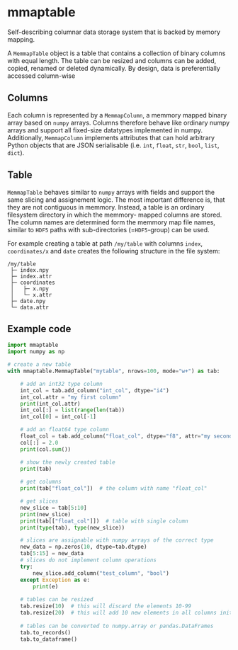 # mmaptable

Self-describing columnar data storage system that is backed by memory mapping.

A `MemmapTable` object is a table that contains a collection of binary columns with
equal length. The table can be resized and columns can be added, copied, renamed or
deleted dynamically. By design, data is preferentially accessed column-wise

## Columns

Each column is represented by a `MemmapColumn`, a memmory mapped binary array based on
`numpy` arrays. Columns therefore behave like ordinary numpy arrays and support all
fixed-size datatypes implemented in numpy. Additionally, `MemmapColumn` implements
attributes that can hold arbitrary Python objects that are JSON serialisable (i.e.
`int`, `float`, `str`, `bool`, `list`, `dict`).

## Table

`MemmapTable` behaves similar to `numpy` arrays with fields and support the same slicing
and assignement logic. The most important difference is, that they are not contiguous in
memmory. Instead, a table is an ordinary filesystem directory in which the memmory-
mapped columns are stored. The column names are determined form the memmory map file
names, similar to `HDF5` paths with sub-directories (=`HDF5`-group) can be used.

For example creating a table at path `/my/table` with columns `index`, `coordinates/x`
and `date` creates the following structure in the file system:
```
/my/table
 ├─ index.npy
 ├─ index.attr
 ├─ coordinates
 │   ├─ x.npy
 │   └─ x.attr
 ├─ date.npy
 └─ data.attr
```

## Example code

```python
import mmaptable
import numpy as np

# create a new table
with mmaptable.MemmapTable("mytable", nrows=100, mode="w+") as tab:

    # add an int32 type column
    int_col = tab.add_column("int_col", dtype="i4")
    int_col.attr = "my first column"
    print(int_col.attr)
    int_col[:] = list(range(len(tab))
    int_col[0] = int_col[-1]

    # add an float64 type column
    float_col = tab.add_column("float_col", dtype="f8", attr="my second column")
    col[:] = 2.0
    print(col.sum())

    # show the newly created table
    print(tab)
    
    # get columns
    print(tab["float_col"])  # the column with name "float_col"

    # get slices
    new_slice = tab[5:10]
    print(new_slice)
    print(tab[["float_col"]])  # table with single column
    print(type(tab), type(new_slice))

    # slices are assignable with numpy arrays of the correct type
    new_data = np.zeros(10, dtype=tab.dtype)
    tab[5:15] = new_data
    # slices do not implement column operations
    try:
        new_slice.add_column("test_column", "bool")
    except Exception as e:
        print(e)
        
    # tables can be resized
    tab.resize(10)  # this will discard the elements 10-99
    tab.resize(20)  # this will add 10 new elements in all columns initialized to 0
    
    # tables can be converted to numpy.array or pandas.DataFrames
    tab.to_records()
    tab.to_dataframe()
```
